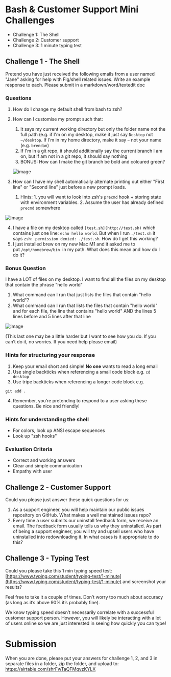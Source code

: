 # Bash & Customer Support Mini Challenges

- Challenge 1: The Shell
- Challenge 2: Customer support
- Challenge 3: 1 minute typing test

## Challenge 1 - The Shell

Pretend you have just received the following emails from a user named "Jane" asking for help with Fig/shell related issues. Write an example response to each. Please submit in a markdown/word/textedit doc

### Questions

1. How do I change my default shell from bash to zsh?
2. How can I customise my prompt such that:
    1. It says my current working directory but only the folder name not the full path (e.g. if I'm on my desktop, make it just say `Desktop` not `~/desktop`. If I'm in my home directory, make it say `~` not your name (e.g. `brendan`)
    2. If I'm in a git repo, it should additionally say the current branch I am on, but if am not in a git repo, it should say nothing
    3. BONUS: How can I make the git branch be bold and coloured green?
    
    ![image](https://user-images.githubusercontent.com/4949076/155825156-3672ff7f-ef5e-41a6-8266-f5c92ba016d3.png)

    
3. How can I have my shell automatically alternate printing out either "First line" or "Second line" just before a new prompt loads.
    1. Hints: 1. you will want to look into zsh's `precmd` hook + storing state with environment variables. 2. Assume the user has already defined `precmd` somewhere
    
![image](https://user-images.githubusercontent.com/4949076/155825160-4b020a5b-d6bb-4d0f-bec5-ee029e7c591b.png)

    
4. I have a file on my desktop called `[test.sh](http://test.sh)` which contains just one line: `echo hello world`. But when I run `./test.sh` it says `zsh: permission denied: ./test.sh`. How do I get this working?
5. I just installed brew on my new Mac M1 and it asked me to put `/opt/homebrew/bin`
 in my path. What does this mean and how do I do it?


### Bonus Question

I have a LOT of files on my desktop. I want to find all the files on my desktop that contain the phrase "hello world"

1. What command can I run that just lists the files that contain "hello world"?
2. What command can I run that lists the files that contain "hello world" and for each file, the line that contains "hello world" AND the lines 5 lines before and 5 lines after that line

![image](https://user-images.githubusercontent.com/4949076/155825166-7deda356-edf2-4715-9ae8-a669e43c82b6.png)


(This last one may be a little harder but I want to see how you do. If you can’t do it, no worries. If you need help please email)

### Hints for structuring your response

1. Keep your email short and simple! **No one** wants to read a long email
2. Use single backticks when referencing a small code block e.g. `cd desktop`  
3. Use tripe backticks when referencing a longer code block e.g.

```
git add .
```
4. Remember, you’re pretending to respond to a user asking these questions. Be nice and friendly!

### Hints for understanding the shell

- For colors, look up ANSI escape sequences
- Look up "zsh hooks"

### Evaluation Criteria
* Correct and working answers
* Clear and simple communication
* Empathy with user



## Challenge 2 - Customer Support

Could you please just answer these quick questions for us:

1. As a support engineer, you will help maintain our public issues repository on GitHub. What makes a well maintained issues repo?
2. Every time a user submits our uninstall feedback form, we receive an email. The feedback form usually tells us why they uninstalled. As part of being a support engineer, you will try and upsell users who have uninstalled into redownloading it. In what cases is it appropriate to do this?



## Challenge 3 - Typing Test

Could you please take this 1 min typing speed test: [https://www.typing.com/student/typing-test/1-minute](https://www.typing.com/student/typing-test/1-minute) and screenshot your results? 

Feel free to take it a couple of times. Don’t worry too much about accuracy (as long as it’s above 90% it’s probably fine).

We know typing speed doesn’t necessarily correlate with a successful customer support person. However, you will likely be interacting with a lot of users online so we are just interested in seeing how quickly you can type!


# Submission
When you are done, please put your answers for challenge 1, 2, and 3 in separate files in a folder, zip the folder, and upload to: https://airtable.com/shrFwTaQFMqvzKYLX
